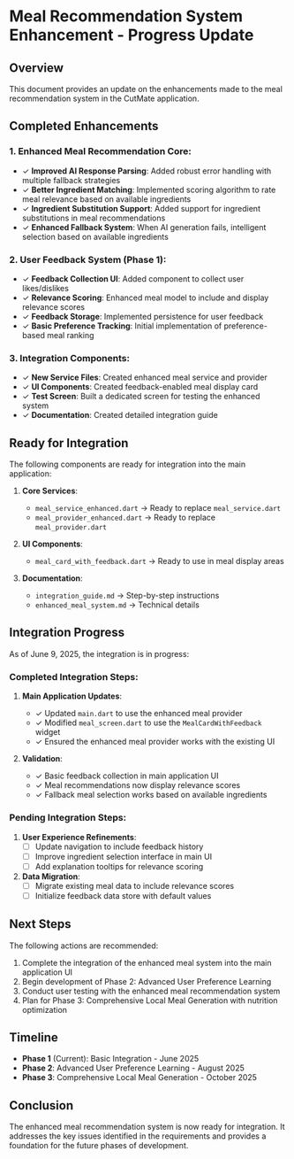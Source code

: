 # Meal Recommendation System Enhancement - Progress Update

## Overview

This document provides an update on the enhancements made to the meal recommendation system in the CutMate application.

## Completed Enhancements

### 1. Enhanced Meal Recommendation Core:

- ✓ **Improved AI Response Parsing**: Added robust error handling with multiple fallback strategies
- ✓ **Better Ingredient Matching**: Implemented scoring algorithm to rate meal relevance based on available ingredients 
- ✓ **Ingredient Substitution Support**: Added support for ingredient substitutions in meal recommendations
- ✓ **Enhanced Fallback System**: When AI generation fails, intelligent selection based on available ingredients

### 2. User Feedback System (Phase 1):

- ✓ **Feedback Collection UI**: Added component to collect user likes/dislikes
- ✓ **Relevance Scoring**: Enhanced meal model to include and display relevance scores
- ✓ **Feedback Storage**: Implemented persistence for user feedback
- ✓ **Basic Preference Tracking**: Initial implementation of preference-based meal ranking

### 3. Integration Components:

- ✓ **New Service Files**: Created enhanced meal service and provider
- ✓ **UI Components**: Created feedback-enabled meal display card
- ✓ **Test Screen**: Built a dedicated screen for testing the enhanced system
- ✓ **Documentation**: Created detailed integration guide

## Ready for Integration

The following components are ready for integration into the main application:

1. **Core Services**:
   - `meal_service_enhanced.dart` → Ready to replace `meal_service.dart` 
   - `meal_provider_enhanced.dart` → Ready to replace `meal_provider.dart`

2. **UI Components**:
   - `meal_card_with_feedback.dart` → Ready to use in meal display areas

3. **Documentation**:
   - `integration_guide.md` → Step-by-step instructions
   - `enhanced_meal_system.md` → Technical details

## Integration Progress

As of June 9, 2025, the integration is in progress:

### Completed Integration Steps:

1. **Main Application Updates**:
   - ✓ Updated `main.dart` to use the enhanced meal provider
   - ✓ Modified `meal_screen.dart` to use the `MealCardWithFeedback` widget
   - ✓ Ensured the enhanced meal provider works with the existing UI

2. **Validation**:
   - ✓ Basic feedback collection in main application UI
   - ✓ Meal recommendations now display relevance scores
   - ✓ Fallback meal selection works based on available ingredients

### Pending Integration Steps:

1. **User Experience Refinements**:
   - [ ] Update navigation to include feedback history
   - [ ] Improve ingredient selection interface in main UI
   - [ ] Add explanation tooltips for relevance scoring

2. **Data Migration**:
   - [ ] Migrate existing meal data to include relevance scores
   - [ ] Initialize feedback data store with default values

## Next Steps

The following actions are recommended:

1. Complete the integration of the enhanced meal system into the main application UI
2. Begin development of Phase 2: Advanced User Preference Learning
3. Conduct user testing with the enhanced meal recommendation system
4. Plan for Phase 3: Comprehensive Local Meal Generation with nutrition optimization

## Timeline

- **Phase 1** (Current): Basic Integration - June 2025
- **Phase 2**: Advanced User Preference Learning - August 2025
- **Phase 3**: Comprehensive Local Meal Generation - October 2025

## Conclusion

The enhanced meal recommendation system is now ready for integration. It addresses the key issues identified in the requirements and provides a foundation for the future phases of development.
